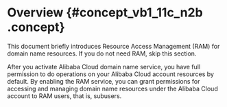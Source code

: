 # Overview {#concept_vb1_11c_n2b .concept}

This document briefly introduces Resource Access Management \(RAM\) for domain name resources. If you do not need RAM, skip this section.

After you activate Alibaba Cloud domain name service, you have full permission to do operations on your Alibaba Cloud account resources by default. By enabling the RAM service, you can grant permissions for accessing and managing domain name resources under the Alibaba Cloud account to RAM users, that is, subusers.

